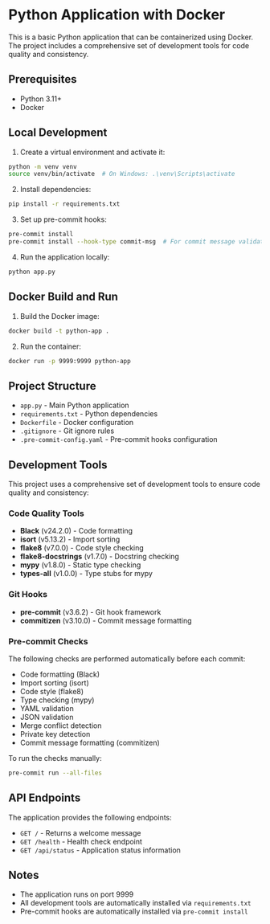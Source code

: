 # Python Application with Docker

This is a basic Python application that can be containerized using Docker. The project includes a comprehensive set of development tools for code quality and consistency.

## Prerequisites

- Python 3.11+
- Docker

## Local Development

1. Create a virtual environment and activate it:
```bash
python -m venv venv
source venv/bin/activate  # On Windows: .\venv\Scripts\activate
```

2. Install dependencies:
```bash
pip install -r requirements.txt
```

3. Set up pre-commit hooks:
```bash
pre-commit install
pre-commit install --hook-type commit-msg  # For commit message validation
```

4. Run the application locally:
```bash
python app.py
```

## Docker Build and Run

1. Build the Docker image:
```bash
docker build -t python-app .
```

2. Run the container:
```bash
docker run -p 9999:9999 python-app
```

## Project Structure

- `app.py` - Main Python application
- `requirements.txt` - Python dependencies
- `Dockerfile` - Docker configuration
- `.gitignore` - Git ignore rules
- `.pre-commit-config.yaml` - Pre-commit hooks configuration

## Development Tools

This project uses a comprehensive set of development tools to ensure code quality and consistency:

### Code Quality Tools
- **Black** (v24.2.0) - Code formatting
- **isort** (v5.13.2) - Import sorting
- **flake8** (v7.0.0) - Code style checking
- **flake8-docstrings** (v1.7.0) - Docstring checking
- **mypy** (v1.8.0) - Static type checking
- **types-all** (v1.0.0) - Type stubs for mypy

### Git Hooks
- **pre-commit** (v3.6.2) - Git hook framework
- **commitizen** (v3.10.0) - Commit message formatting

### Pre-commit Checks
The following checks are performed automatically before each commit:
- Code formatting (Black)
- Import sorting (isort)
- Code style (flake8)
- Type checking (mypy)
- YAML validation
- JSON validation
- Merge conflict detection
- Private key detection
- Commit message formatting (commitizen)

To run the checks manually:
```bash
pre-commit run --all-files
```

## API Endpoints

The application provides the following endpoints:

- `GET /` - Returns a welcome message
- `GET /health` - Health check endpoint
- `GET /api/status` - Application status information

## Notes

- The application runs on port 9999
- All development tools are automatically installed via `requirements.txt`
- Pre-commit hooks are automatically installed via `pre-commit install`
